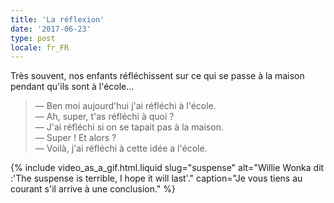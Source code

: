 ```yaml
---
title: 'La réflexion'
date: '2017-06-23'
type: post
locale: fr_FR
---
```


Très souvent, nos enfants réfléchissent sur ce qui se passe à la maison pendant qu'ils sont à l'école…

<!-- more -->

> — Ben moi aujourd'hui j'ai réfléchi à l'école.  
> — Ah, super, t'as réfléchi à quoi ?  
> — J'ai réfléchi si on se tapait pas à la maison.  
> — Super ! Et alors ?  
> — Voilà, j'ai réfléchi à cette idée a l'école.

{% include video_as_a_gif.html.liquid 
    slug="suspense" 
    alt="Willie Wonka dit :'The suspense is terrible, I hope it will last'."
    caption="Je vous tiens au courant s'il arrive à une conclusion." 
%}
